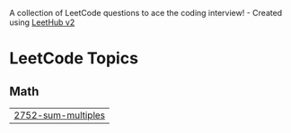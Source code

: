 A collection of LeetCode questions to ace the coding interview! - Created using [LeetHub v2](https://github.com/arunbhardwaj/LeetHub-2.0)
<!---LeetCode Topics Start-->
# LeetCode Topics
## Math
|  |
| ------- |
| [2752-sum-multiples](https://github.com/niranjan144/leetcode-problems/tree/master/2752-sum-multiples) |
<!---LeetCode Topics End-->